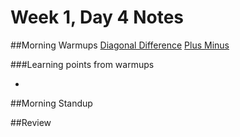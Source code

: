 # Week 1, Day 4 Notes

##Morning Warmups
[Diagonal Difference](https://www.hackerrank.com/challenges/diagonal-difference)
[Plus Minus](https://www.hackerrank.com/challenges/plus-minus)

###Learning points from warmups

*

##Morning Standup

##Review

